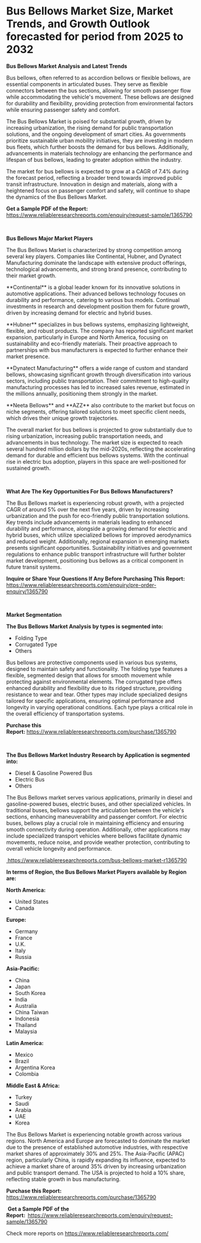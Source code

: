 <p><h1>Bus Bellows Market Size, Market Trends, and Growth Outlook forecasted for period from 2025 to 2032</h1></p><p><strong>Bus Bellows Market Analysis and Latest Trends</strong></p>
<p><p>Bus bellows, often referred to as accordion bellows or flexible bellows, are essential components in articulated buses. They serve as flexible connectors between the bus sections, allowing for smooth passenger flow while accommodating the vehicle's movement. These bellows are designed for durability and flexibility, providing protection from environmental factors while ensuring passenger safety and comfort.</p><p>The Bus Bellows Market is poised for substantial growth, driven by increasing urbanization, the rising demand for public transportation solutions, and the ongoing development of smart cities. As governments prioritize sustainable urban mobility initiatives, they are investing in modern bus fleets, which further boosts the demand for bus bellows. Additionally, advancements in materials technology are enhancing the performance and lifespan of bus bellows, leading to greater adoption within the industry.</p><p>The market for bus bellows is expected to grow at a CAGR of 7.4% during the forecast period, reflecting a broader trend towards improved public transit infrastructure. Innovation in design and materials, along with a heightened focus on passenger comfort and safety, will continue to shape the dynamics of the Bus Bellows Market.</p></p>
<p><strong>Get a Sample PDF of the Report:&nbsp;</strong> <a href="https://www.reliableresearchreports.com/enquiry/request-sample/1365790?utm_campaign=2957&utm_medium=2&utm_source=Github&utm_content=ia&utm_term=22032025&utm_id=bus-bellows">https://www.reliableresearchreports.com/enquiry/request-sample/1365790</a></p>
<p>&nbsp;</p>
<p><strong>Bus Bellows Major Market Players</strong></p>
<p><p>The Bus Bellows Market is characterized by strong competition among several key players. Companies like Continental, Hubner, and Dynatect Manufacturing dominate the landscape with extensive product offerings, technological advancements, and strong brand presence, contributing to their market growth.</p><p>**Continental** is a global leader known for its innovative solutions in automotive applications. Their advanced bellows technology focuses on durability and performance, catering to various bus models. Continual investments in research and development position them for future growth, driven by increasing demand for electric and hybrid buses.</p><p>**Hubner** specializes in bus bellows systems, emphasizing lightweight, flexible, and robust products. The company has reported significant market expansion, particularly in Europe and North America, focusing on sustainability and eco-friendly materials. Their proactive approach to partnerships with bus manufacturers is expected to further enhance their market presence.</p><p>**Dynatect Manufacturing** offers a wide range of custom and standard bellows, showcasing significant growth through diversification into various sectors, including public transportation. Their commitment to high-quality manufacturing processes has led to increased sales revenue, estimated in the millions annually, positioning them strongly in the market.</p><p>**Neeta Bellows** and **AZZ** also contribute to the market but focus on niche segments, offering tailored solutions to meet specific client needs, which drives their unique growth trajectories.</p><p>The overall market for bus bellows is projected to grow substantially due to rising urbanization, increasing public transportation needs, and advancements in bus technology. The market size is expected to reach several hundred million dollars by the mid-2020s, reflecting the accelerating demand for durable and efficient bus bellows systems. With the continual rise in electric bus adoption, players in this space are well-positioned for sustained growth.</p></p>
<p>&nbsp;</p>
<p><strong>What Are The Key Opportunities For Bus Bellows Manufacturers?</strong></p>
<p><p>The Bus Bellows market is experiencing robust growth, with a projected CAGR of around 5% over the next five years, driven by increasing urbanization and the push for eco-friendly public transportation solutions. Key trends include advancements in materials leading to enhanced durability and performance, alongside a growing demand for electric and hybrid buses, which utilize specialized bellows for improved aerodynamics and reduced weight. Additionally, regional expansion in emerging markets presents significant opportunities. Sustainability initiatives and government regulations to enhance public transport infrastructure will further bolster market development, positioning bus bellows as a critical component in future transit systems.</p></p>
<p><strong>Inquire or Share Your Questions If Any Before Purchasing This Report:</strong> <a href="https://www.reliableresearchreports.com/enquiry/pre-order-enquiry/1365790?utm_campaign=2957&utm_medium=2&utm_source=Github&utm_content=ia&utm_term=22032025&utm_id=bus-bellows">https://www.reliableresearchreports.com/enquiry/pre-order-enquiry/1365790</a></p>
<p>&nbsp;</p>
<p><strong>Market Segmentation</strong></p>
<p><strong>The Bus Bellows Market Analysis by types is segmented into:</strong></p>
<p><ul><li>Folding Type</li><li>Corrugated Type</li><li>Others</li></ul></p>
<p><p>Bus bellows are protective components used in various bus systems, designed to maintain safety and functionality. The folding type features a flexible, segmented design that allows for smooth movement while protecting against environmental elements. The corrugated type offers enhanced durability and flexibility due to its ridged structure, providing resistance to wear and tear. Other types may include specialized designs tailored for specific applications, ensuring optimal performance and longevity in varying operational conditions. Each type plays a critical role in the overall efficiency of transportation systems.</p></p>
<p><strong>Purchase this Report:&nbsp;</strong><a href="https://www.reliableresearchreports.com/purchase/1365790?utm_campaign=2957&utm_medium=2&utm_source=Github&utm_content=ia&utm_term=22032025&utm_id=bus-bellows">https://www.reliableresearchreports.com/purchase/1365790</a></p>
<p>&nbsp;</p>
<p><strong>The Bus Bellows Market Industry Research by Application is segmented into:</strong></p>
<p><ul><li>Diesel & Gasoline Powered Bus</li><li>Electric Bus</li><li>Others</li></ul></p>
<p><p>The Bus Bellows market serves various applications, primarily in diesel and gasoline-powered buses, electric buses, and other specialized vehicles. In traditional buses, bellows support the articulation between the vehicle's sections, enhancing maneuverability and passenger comfort. For electric buses, bellows play a crucial role in maintaining efficiency and ensuring smooth connectivity during operation. Additionally, other applications may include specialized transport vehicles where bellows facilitate dynamic movements, reduce noise, and provide weather protection, contributing to overall vehicle longevity and performance.</p></p>
<p><a href="https://www.reliableresearchreports.com/bus-bellows-market-r1365790?utm_campaign=2957&utm_medium=2&utm_source=Github&utm_content=ia&utm_term=22032025&utm_id=bus-bellows">&nbsp;https://www.reliableresearchreports.com/bus-bellows-market-r1365790</a></p>
<p><strong>In terms of Region, the Bus Bellows Market Players available by Region are:</strong></p>
<p>
    <p> <strong> North America: </strong>
        <ul>
            <li>United States</li>
            <li>Canada</li>
        </ul>
        </p> 
    <p> <strong> Europe: </strong>
        <ul>
            <li>Germany</li>
            <li>France</li>
            <li>U.K.</li>
            <li>Italy</li>
            <li>Russia</li>
        </ul>
        </p> 
    <p> <strong> Asia-Pacific: </strong>
        <ul>
            <li>China</li>
            <li>Japan</li>
            <li>South Korea</li>
            <li>India</li>
            <li>Australia</li>
            <li>China Taiwan</li>
            <li>Indonesia</li>
            <li>Thailand</li>
            <li>Malaysia</li>
        </ul>
        </p> 
    <p> <strong> Latin America: </strong>
        <ul>
            <li>Mexico</li>
            <li>Brazil</li>
            <li>Argentina Korea</li>
            <li>Colombia</li>
        </ul>
        </p> 
    <p> <strong> Middle East & Africa: </strong>
        <ul>
            <li>Turkey</li>
            <li>Saudi</li>
            <li>Arabia</li>
            <li>UAE</li>
            <li>Korea</li>
        </ul>
    </p>
    </p>
<p><p>The Bus Bellows Market is experiencing notable growth across various regions. North America and Europe are forecasted to dominate the market due to the presence of established automotive industries, with respective market shares of approximately 30% and 25%. The Asia-Pacific (APAC) region, particularly China, is rapidly expanding its influence, expected to achieve a market share of around 35% driven by increasing urbanization and public transport demand. The USA is projected to hold a 10% share, reflecting stable growth in bus manufacturing.</p></p>
<p><strong>Purchase this Report: </strong><a href="https://www.reliableresearchreports.com/purchase/1365790?utm_campaign=2957&utm_medium=2&utm_source=Github&utm_content=ia&utm_term=22032025&utm_id=bus-bellows">https://www.reliableresearchreports.com/purchase/1365790</a></p>
<p>&nbsp;<strong>Get a Sample PDF of the Report:&nbsp;&nbsp;</strong><a href="https://www.reliableresearchreports.com/enquiry/request-sample/1365790?utm_campaign=2957&utm_medium=2&utm_source=Github&utm_content=ia&utm_term=22032025&utm_id=bus-bellows">https://www.reliableresearchreports.com/enquiry/request-sample/1365790</a></p>
<p><strong></strong></p>
<p>Check more reports on <a href="https://www.reliableresearchreports.com/?utm_campaign=2957&utm_medium=2&utm_source=Github&utm_content=ia&utm_term=22032025&utm_id=bus-bellows">https://www.reliableresearchreports.com/</a></p>